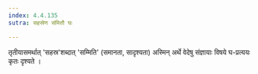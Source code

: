 ```yaml
---
index: 4.4.135
sutra: सहस्रेण संमितौ घः

---
```

तृतीयासमर्थात् 'सहस्र'शब्दात् 'सम्मिति' (समानता, सादृश्यता) अस्मिन् अर्थे वेदेषु संज्ञायाः विषये घ-प्रत्ययः कृतः दृश्यते । 